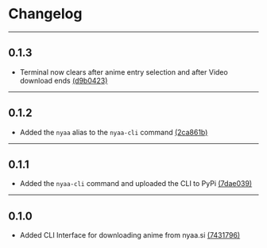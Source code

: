 # Changelog

---

## 0.1.3

- Terminal now clears after anime entry selection and after Video download ends [(d9b0423)](https://github.com/johnvictorfs/nyaa-cli/commit/d9b04232ee4ccfd9292cb46722e5403f1d0b49e0)

---

## 0.1.2

- Added the `nyaa` alias to the `nyaa-cli` command [(2ca861b)](https://github.com/johnvictorfs/nyaa-cli/commit/2ca861b6dcdffaa0cdf1556c2898e7a4a95c2bd6)

---

## 0.1.1

- Added the `nyaa-cli` command and uploaded the CLI to PyPi [(7dae039)](https://github.com/johnvictorfs/nyaa-cli/commit/7dae0396db018250683d40f8ce3343b4da8f2c23)

---

## 0.1.0

- Added CLI Interface for downloading anime from nyaa.si [(7431796)](https://github.com/johnvictorfs/nyaa-cli/commit/7431796d56b0c46e3d3b113d34bcb1847b952bf5)
